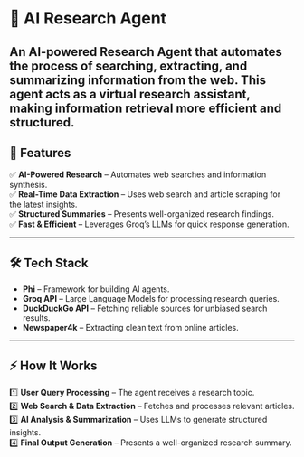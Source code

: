 # 🧠 AI Research Agent  
An AI-powered Research Agent that automates the process of searching, extracting, and summarizing information from the web. This agent acts as a virtual research assistant, making information retrieval more efficient and structured.
---

## 🚀 Features  

✅ **AI-Powered Research** – Automates web searches and information synthesis.  
✅ **Real-Time Data Extraction** – Uses web search and article scraping for the latest insights.  
✅ **Structured Summaries** – Presents well-organized research findings.  
✅ **Fast & Efficient** – Leverages Groq’s LLMs for quick response generation.  

---

## 🛠️ Tech Stack  

- **Phi** – Framework for building AI agents.  
- **Groq API** – Large Language Models for processing research queries.  
- **DuckDuckGo API** – Fetching reliable sources for unbiased search results.  
- **Newspaper4k** – Extracting clean text from online articles.  

---

## ⚡ How It Works  

1️⃣ **User Query Processing** – The agent receives a research topic.  
2️⃣ **Web Search & Data Extraction** – Fetches and processes relevant articles.  
3️⃣ **AI Analysis & Summarization** – Uses LLMs to generate structured insights.  
4️⃣ **Final Output Generation** – Presents a well-organized research summary.  
